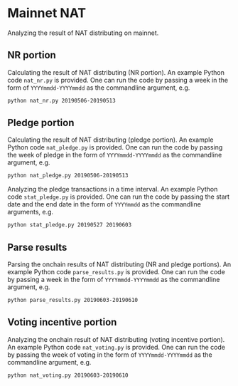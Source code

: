 # Mainnet NAT

Analyzing the result of NAT distributing on mainnet.

## NR portion

Calculating the result of NAT distributing (NR portion).
An example Python code `nat_nr.py` is provided.
One can run the code by passing a week in the form of `YYYYmmdd-YYYYmmdd` as the commandline argument, e.g.
```bash
python nat_nr.py 20190506-20190513
```

## Pledge portion

Calculating the result of NAT distributing (pledge portion).
An example Python code `nat_pledge.py` is provided.
One can run the code by passing the week of pledge in the form of `YYYYmmdd-YYYYmmdd` as the commandline argument, e.g.
```bash
python nat_pledge.py 20190506-20190513
```

Analyzing the pledge transactions in a time interval.
An example Python code `stat_pledge.py` is provided.
One can run the code by passing the start date and the end date in the form of `YYYYmmdd` as the commandline arguments, e.g.
```bash
python stat_pledge.py 20190527 20190603
```

## Parse results

Parsing the onchain results of NAT distributing (NR and pledge portions).
An example Python code `parse_results.py` is provided.
One can run the code by passing a week in the form of `YYYYmmdd-YYYYmmdd` as the commandline argument, e.g.
```bash
python parse_results.py 20190603-20190610
```

## Voting incentive portion

Analyzing the onchain result of NAT distributing (voting incentive portion).
An example Python code `nat_voting.py` is provided.
One can run the code by passing the week of voting in the form of `YYYYmmdd-YYYYmmdd` as the commandline argument, e.g.
```bash
python nat_voting.py 20190603-20190610
```

